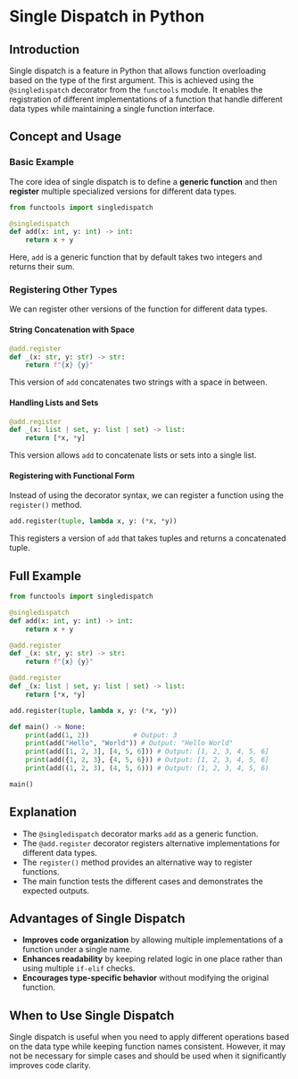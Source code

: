 # Single Dispatch in Python

## Introduction

Single dispatch is a feature in Python that allows function overloading based on the type of the first argument. This is achieved using the `@singledispatch` decorator from the `functools` module. It enables the registration of different implementations of a function that handle different data types while maintaining a single function interface.

## Concept and Usage

### Basic Example

The core idea of single dispatch is to define a **generic function** and then **register** multiple specialized versions for different data types.

```python
from functools import singledispatch

@singledispatch
def add(x: int, y: int) -> int:
    return x + y
```

Here, `add` is a generic function that by default takes two integers and returns their sum.

### Registering Other Types

We can register other versions of the function for different data types.

#### String Concatenation with Space

```python
@add.register
def _(x: str, y: str) -> str:
    return f"{x} {y}"
```

This version of `add` concatenates two strings with a space in between.

#### Handling Lists and Sets

```python
@add.register
def _(x: list | set, y: list | set) -> list:
    return [*x, *y]
```

This version allows `add` to concatenate lists or sets into a single list.

#### Registering with Functional Form

Instead of using the decorator syntax, we can register a function using the `register()` method.

```python
add.register(tuple, lambda x, y: (*x, *y))
```

This registers a version of `add` that takes tuples and returns a concatenated tuple.

## Full Example

```python
from functools import singledispatch

@singledispatch
def add(x: int, y: int) -> int:
    return x + y

@add.register
def _(x: str, y: str) -> str:
    return f"{x} {y}"

@add.register
def _(x: list | set, y: list | set) -> list:
    return [*x, *y]

add.register(tuple, lambda x, y: (*x, *y))

def main() -> None:
    print(add(1, 2))           # Output: 3
    print(add("Hello", "World")) # Output: "Hello World"
    print(add([1, 2, 3], [4, 5, 6])) # Output: [1, 2, 3, 4, 5, 6]
    print(add({1, 2, 3}, {4, 5, 6})) # Output: [1, 2, 3, 4, 5, 6]
    print(add((1, 2, 3), (4, 5, 6))) # Output: (1, 2, 3, 4, 5, 6)

main()
```

## Explanation

- The `@singledispatch` decorator marks `add` as a generic function.
- The `@add.register` decorator registers alternative implementations for different data types.
- The `register()` method provides an alternative way to register functions.
- The main function tests the different cases and demonstrates the expected outputs.

## Advantages of Single Dispatch

- **Improves code organization** by allowing multiple implementations of a function under a single name.
- **Enhances readability** by keeping related logic in one place rather than using multiple `if-elif` checks.
- **Encourages type-specific behavior** without modifying the original function.

## When to Use Single Dispatch

Single dispatch is useful when you need to apply different operations based on the data type while keeping function names consistent. However, it may not be necessary for simple cases and should be used when it significantly improves code clarity.
